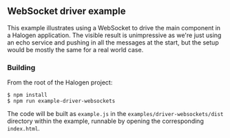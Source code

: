 ## WebSocket driver example

This example illustrates using a WebSocket to drive the main component in a Halogen application. The visible result is unimpressive as we're just using an echo service and pushing in all the messages at the start, but the setup would be mostly the same for a real world case.

### Building

From the root of the Halogen project:

```
$ npm install
$ npm run example-driver-websockets
```

The code will be built as `example.js` in the `examples/driver-websockets/dist` directory within the example, runnable by opening the corresponding `index.html`.
